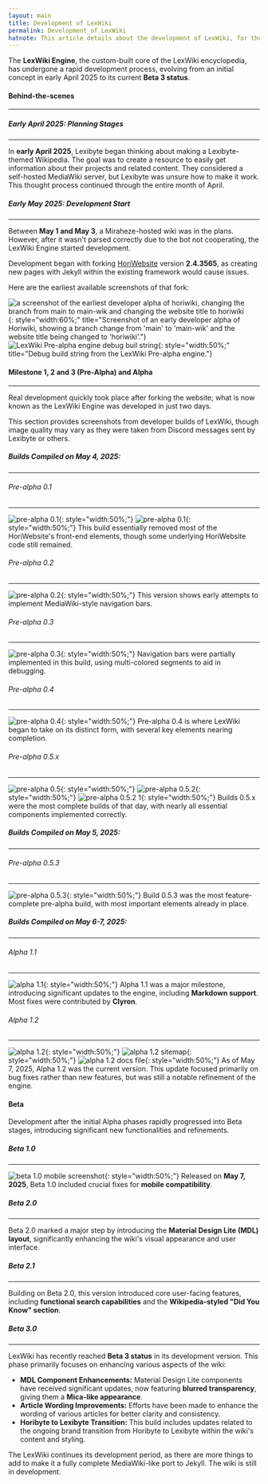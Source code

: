 ```yaml
---
layout: main
title: Development of LexWiki
permalink: Development_of_LexWiki
hatnote: This article details about the development of LexWiki, for the main LexWiki article, see <a href="LexWiki">LexWiki</a>
---
```


The **LexWiki Engine**, the custom-built core of the LexWiki encyclopedia, has undergone a rapid development process, evolving from an initial concept in early April 2025 to its current **Beta 3 status**.


#### Behind-the-scenes
--- 

##### Early April 2025: Planning Stages
---

In **early April 2025**, Lexibyte began thinking about making a Lexibyte-themed Wikipedia. The goal was to create a resource to easily get information about their projects and related content. They considered a self-hosted MediaWiki server, but Lexibyte was unsure how to make it work. This thought process continued through the entire month of April.

##### Early May 2025: Development Start
---

Between **May 1 and May 3**, a Miraheze-hosted wiki was in the plans. However, after it wasn't parsed correctly due to the bot not cooperating, the LexWiki Engine started development.

Development began with forking [HoriWebsite](HoriWebsite) version **2.4.3565**, as creating new pages with Jekyll within the existing framework would cause issues.

Here are the earliest available screenshots of that fork:

![a screenshot of the earliest developer alpha of horiwiki, changing the branch from main to main-wik and changing the website title to horiwiki](img/articles/horiwiki/earliest_developer_pre-alpha.png){: style="width:60%;" title="Screenshot of an early developer alpha of Horiwiki, showing a branch change from 'main' to 'main-wik' and the website title being changed to 'horiwiki'."}
![LexWiki Pre-alpha engine debug buil string](img/articles/horiwiki/devalpha-info.png){: style="width:50%;" title="Debug build string from the LexWiki Pre-alpha engine."}


#### Milestone 1, 2 and 3 (Pre-Alpha) and Alpha
---

Real development quickly took place after forking the website; what is now known as the LexWiki Engine was developed in just two days.

This section provides screenshots from developer builds of LexWiki, though image quality may vary as they were taken from Discord messages sent by Lexibyte or others.

##### Builds Compiled on May 4, 2025:
---

###### Pre-alpha 0.1
---

![pre-alpha 0.1](img/articles/horiwiki/pa0.1.png){: style="width:50%;"}
![pre-alpha 0.1](img/articles/horiwiki/pa0.1-1.png){: style="width:50%;"}
This build essentially removed most of the HoriWebsite's front-end elements, though some underlying HoriWebsite code still remained.

###### Pre-alpha 0.2
---

![pre-alpha 0.2](img/articles/horiwiki/pa0.2.png){: style="width:50%;"}
This version shows early attempts to implement MediaWiki-style navigation bars.

###### Pre-alpha 0.3
---

![pre-alpha 0.3](img/articles/horiwiki/pa0.3.png){: style="width:50%;"}
Navigation bars were partially implemented in this build, using multi-colored segments to aid in debugging.

###### Pre-alpha 0.4
---

![pre-alpha 0.4](img/articles/horiwiki/pa0.4.png){: style="width:50%;"}
Pre-alpha 0.4 is where LexWiki began to take on its distinct form, with several key elements nearing completion.

###### Pre-alpha 0.5.x
---

![pre-alpha 0.5](img/articles/horiwiki/pa0.5.png){: style="width:50%;"}
![pre-alpha 0.5.2](img/articles/horiwiki/pa0.5.2.png){: style="width:50%;"}
![pre-alpha 0.5.2 1](img/articles/horiwiki/pa0.5.2-1.png){: style="width:50%;"}
Builds 0.5.x were the most complete builds of that day, with nearly all essential components implemented correctly.

##### Builds Compiled on May 5, 2025:
---

###### Pre-alpha 0.5.3
---

![pre-alpha 0.5.3](img/articles/horiwiki/pa0.5.3-anaheim.png){: style="width:50%;"}
Build 0.5.3 was the most feature-complete pre-alpha build, with most important elements already in place.

##### Builds Compiled on May 6-7, 2025:
---

###### Alpha 1.1
---

![alpha 1.1](img/articles/horiwiki/a1.1.png){: style="width:50%;"}
Alpha 1.1 was a major milestone, introducing significant updates to the engine, including **Markdown support**. Most fixes were contributed by **Clyron**.

###### Alpha 1.2
---

![alpha 1.2](img/articles/horiwiki/a1.2-home.png){: style="width:50%;"}
![alpha 1.2 sitemap](img/articles/horiwiki/a1.2-dirlist.png){: style="width:50%;"}
![alpha 1.2 docs file](img/articles/horiwiki/a1.2-cthrwd.png){: style="width:50%;"}
As of May 7, 2025, Alpha 1.2 was the current version. This update focused primarily on bug fixes rather than new features, but was still a notable refinement of the engine.

#### Beta

Development after the initial Alpha phases rapidly progressed into Beta stages, introducing significant new functionalities and refinements.

##### Beta 1.0
---
![beta 1.0 mobile screenshot](img/articles/horiwiki/b1.0-m.png){: style="width:50%;"}
Released on **May 7, 2025**, Beta 1.0 included crucial fixes for **mobile compatibility**.

##### Beta 2.0
---
Beta 2.0 marked a major step by introducing the **Material Design Lite (MDL) layout**, significantly enhancing the wiki's visual appearance and user interface.

##### Beta 2.1
---
Building on Beta 2.0, this version introduced core user-facing features, including **functional search capabilities** and the **Wikipedia-styled "Did You Know" section**.

##### Beta 3.0
---
LexWiki has recently reached **Beta 3 status** in its development version. This phase primarily focuses on enhancing various aspects of the wiki:

* **MDL Component Enhancements:** Material Design Lite components have received significant updates, now featuring **blurred transparency**, giving them a **Mica-like appearance**.
* **Article Wording Improvements:** Efforts have been made to enhance the wording of various articles for better clarity and consistency.
* **Horibyte to Lexibyte Transition:** This build includes updates related to the ongoing brand transition from Horibyte to Lexibyte within the wiki's content and styling.

The LexWiki continues its development period, as there are more things to add to make it a fully complete MediaWiki-like port to Jekyll. The wiki is still in development.